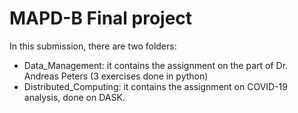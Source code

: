 # MAPD-B Final project

In this submission, there are two folders:

* Data_Management: it contains the assignment on the part of Dr. Andreas Peters (3 exercises done in python)
* Distributed_Computing: it contains the assignment on COVID-19 analysis, done on DASK.
